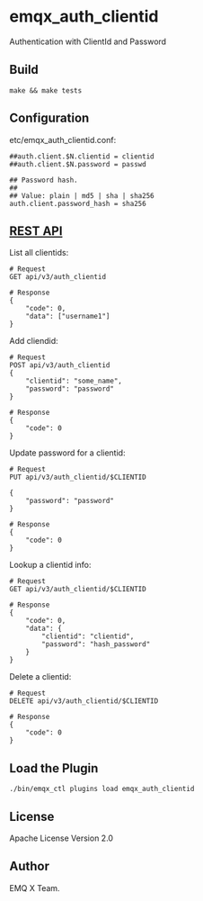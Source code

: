 emqx_auth_clientid
==================

Authentication with ClientId and Password

Build
-----

```
make && make tests
```

Configuration
-------------

etc/emqx_auth_clientid.conf:

```
##auth.client.$N.clientid = clientid
##auth.client.$N.password = passwd

## Password hash.
##
## Value: plain | md5 | sha | sha256
auth.client.password_hash = sha256
```

[REST API](https://developer.emqx.io/docs/emq/v3/en/rest.html)
------------

List all clientids:
```
# Request
GET api/v3/auth_clientid

# Response
{
    "code": 0,
    "data": ["username1"]
}
```

Add cliendid:
```
# Request
POST api/v3/auth_clientid
{
    "clientid": "some_name",
    "password": "password"
}

# Response
{
    "code": 0
}
```

Update password for a clientid:

```
# Request
PUT api/v3/auth_clientid/$CLIENTID

{
    "password": "password"
}

# Response
{
    "code": 0
}

```

Lookup a clientid info:
```
# Request
GET api/v3/auth_clientid/$CLIENTID

# Response
{
    "code": 0,
    "data": {
        "clientid": "clientid",
        "password": "hash_password" 
    }
}
```

Delete a clientid:

```
# Request
DELETE api/v3/auth_clientid/$CLIENTID

# Response
{
    "code": 0
}

```

Load the Plugin
---------------

```
./bin/emqx_ctl plugins load emqx_auth_clientid
```

License
-------

Apache License Version 2.0

Author
------

EMQ X Team.

